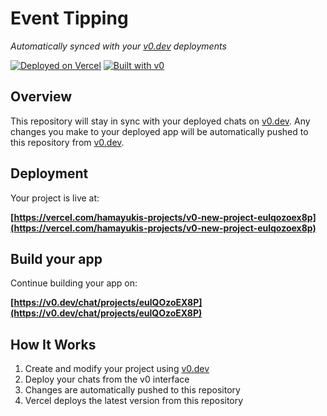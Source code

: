# Event Tipping

*Automatically synced with your [v0.dev](https://v0.dev) deployments*

[![Deployed on Vercel](https://img.shields.io/badge/Deployed%20on-Vercel-black?style=for-the-badge&logo=vercel)](https://vercel.com/hamayukis-projects/v0-new-project-eulqozoex8p)
[![Built with v0](https://img.shields.io/badge/Built%20with-v0.dev-black?style=for-the-badge)](https://v0.dev/chat/projects/eulQOzoEX8P)

## Overview

This repository will stay in sync with your deployed chats on [v0.dev](https://v0.dev).
Any changes you make to your deployed app will be automatically pushed to this repository from [v0.dev](https://v0.dev).

## Deployment

Your project is live at:

**[https://vercel.com/hamayukis-projects/v0-new-project-eulqozoex8p](https://vercel.com/hamayukis-projects/v0-new-project-eulqozoex8p)**

## Build your app

Continue building your app on:

**[https://v0.dev/chat/projects/eulQOzoEX8P](https://v0.dev/chat/projects/eulQOzoEX8P)**

## How It Works

1. Create and modify your project using [v0.dev](https://v0.dev)
2. Deploy your chats from the v0 interface
3. Changes are automatically pushed to this repository
4. Vercel deploys the latest version from this repository